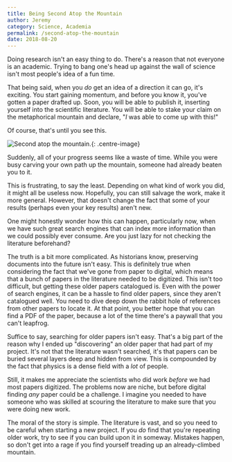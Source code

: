 ```yaml
---
title: Being Second Atop the Mountain
author: Jeremy
category: Science, Academia
permalink: /second-atop-the-mountain
date: 2018-08-20
---
```


Doing research isn't an easy thing to do. There's a reason that not everyone is an academic. Trying to bang one's head up against the wall of science isn't most people's idea of a fun time.

That being said, when you *do* get an idea of a direction it can go, it's exciting. You start gaining momentum, and before you know it, you've gotten a paper drafted up. Soon, you will be able to publish it, inserting yourself into the scientific literature. You will be able to stake your claim on the metaphorical mountain and declare, "*I* was able to come up with this!"

Of course, that's until you see this.

![Second atop the mountain.](https://res.cloudinary.com/dh3hm8pb7/image/upload/c_scale,q_auto:best,w_600/v1532817396/Handwaving/Published/UpTheMountain.png){: .centre-image}

Suddenly, all of your progress seems like a waste of time. While you were busy carving your own path up the mountain, someone had already beaten you to it.

This is frustrating, to say the least. Depending on what kind of work you did, it might all be useless now. Hopefully, you can still salvage the work, make it more general. However, that doesn't change the fact that some of your results (perhaps even your key results) aren't new.

One might honestly wonder how this can happen, particularly now, when we have such great search engines that can index more information than we could possibly ever consume. Are you just lazy for not checking the literature beforehand?

The truth is a bit more complicated. As historians know, preserving documents into the future isn't easy. This is definitely true when considering the fact that we've gone from paper to digital, which means that a bunch of papers in the literature needed to be digitized. This isn't too difficult, but getting these older papers catalogued is. Even with the power of search engines, it can be a hassle to find older papers, since they aren't catalogued well. You need to dive deep down the rabbit hole of references from other papers to locate it. At that point, you better hope that you can find a PDF of the paper, because a lot of the time there's a paywall that you can't leapfrog.

Suffice to say, searching for older papers isn't easy. That's a big part of the reason why I ended up "discovering" an older paper that had part of my project. It's not that the literature wasn't searched, it's that papers can be buried several layers deep and hidden from view. This is compounded by the fact that physics is a dense field with a *lot* of people.

Still, it makes me appreciate the scientists who did work *before* we had most papers digitized. The problems now are niche, but before digital finding *any* paper could be a challenge. I imagine you needed to have someone who was skilled at scouring the literature to make sure that you were doing new work.

The moral of the story is simple. The literature is vast, and so you need to be careful when starting a new project. If you *do* find that you're repeating older work, try to see if you can build upon it in someway. Mistakes happen, so don't get into a rage if you find yourself treading up an already-climbed mountain.
